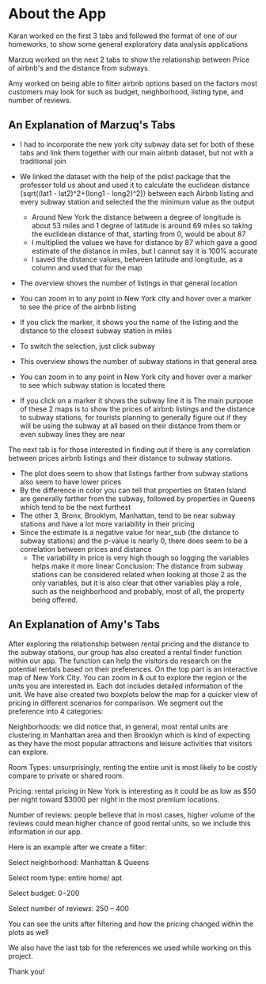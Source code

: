 # About the App

Karan worked on the first 3 tabs and followed the format of one of our homeworks, to show some general exploratory data analysis applications

Marzuq worked on the next 2 tabs to show the relationship between Price of airbnb's and the distance from subways.

Amy worked on being able to filter airbnb options based on the factors most customers may look for such as budget, neighborhood, listing type, and number of reviews.

## An Explanation of Marzuq's Tabs

- I had to incorporate the new york city subway data set for both of these tabs and link them together with our main airbnb dataset, but not with a traditional join
- We linked the dataset with the help of the pdist package that the professor told us about and used it to calculate the euclidean distance {sqrt((lat1 - lat2)^2+(long1 - long2)^2)}  between each Airbnb listing and every subway station and selected the the minimum value as the output
	+ Around New York the distance between a degree of longitude is about 53 miles and 1 degree of latitude is around 69 miles so taking the euclidean distance of that, starting from 0, would be about 87
	+ I multiplied the values we have for distance by 87 which gave a good estimate of the distance in miles, but I cannot say it is 100% accurate
	+ I saved the distance values, between latitude and longitude, as a column and used that for the map
- The overview shows the number of listings in that general location
- You can zoom in to any point in New York city and hover over a marker to see the price of the airbnb listing
- If you click the marker, it shows you the name of the listing and the distance to the closest subway station in miles

- To switch the selection, just click subway
- This overview shows the number of subway stations in that general area
- You can zoom in to any point in New York city and hover over a marker to see which subway station is located there
- If you click on a marker it shows the subway line it is
The main purpose of these 2 maps is to show the prices of airbnb listings and the distance to subway stations, for tourists planning to generally figure out if they will be using the subway at all based on their distance from them or even subway lines they are near

The next tab is for those interested in finding out if there is any correlation between prices airbnb listings and their distance to subway stations.
- The plot does seem to show that listings farther from subway stations also seem to have lower prices
- By the difference in color you can tell that properties on Staten Island are generally farther from the subway, followed by properties in Queens which tend to be the next furthest
- The other 3, Bronx, Brooklym, Manhattan, tend to be near subway stations and have a lot more variability in their pricing
- Since the estimate is a negative value for near_sub (the distance to subway stations) and the p-value is nearly 0, there does seem to be a correlation between prices and distance
	+ The variability in price is very high though so logging the variables helps make it more linear
Conclusion: The distance from subway stations can be considered related when looking at those 2 as the only variables, but it is also clear that other variables play a role, such as the neighborhood and probably, most of all, the property being offered.

## An Explanation of Amy's Tabs

After exploring the relationship between rental pricing and the distance to the subway stations, our group has also created a rental finder function within our app. The function can help the visitors do research on the potential rentals based on their preferences. 
On the top part is an interactive map of New York City. You can zoom in & out to explore the region or the units you are interested in. Each dot includes detailed information of the unit. We have also created two boxplots below the map for a quicker view of pricing in different scenarios for comparison.
We segment out the preference into 4 categories:

Neighborhoods: we did notice that, in general, most rental units are clustering in Manhattan area and then Brooklyn which is kind of expecting as they have the most popular attractions and leisure activities that visitors can explore.

Room Types: unsurprisingly, renting the entire unit is most likely to be costly compare to private or shared room. 

Pricing: rental pricing in New York is interesting as it could be as low as $50 per night toward $3000 per night in the most premium locations.

Number of reviews: people believe that in most cases, higher volume of the reviews could mean higher chance of good rental units, so we include this information in our app.

Here is an example after we create a filter:

Select neighborhood: Manhattan & Queens

Select room type: entire home/ apt

Select budget: $0-$200

Select number of reviews: 250 – 400

You can see the units after filtering and how the pricing changed within the plots as well
 
We also have the last tab for the references we used while working on this project.

Thank you!